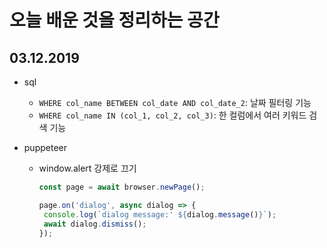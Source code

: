 # 오늘 배운 것을 정리하는 공간

## 03.12.2019

- sql
	- `WHERE col_name BETWEEN col_date AND col_date_2`: 날짜 필터링 기능
	- `WHERE col_name IN (col_1, col_2, col_3)`: 한 컬럼에서 여러 키워드 검색 기능

- puppeteer
	- window.alert 강제로 끄기
		```js
		const page = await browser.newPage();  
	  
		page.on('dialog', async dialog => {  
		 console.log(`dialog message:' ${dialog.message()}`);  
		 await dialog.dismiss();  
		});
	```